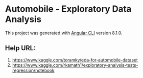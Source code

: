 # Automobile - Exploratory Data Analysis

This project was generated with [Angular CLI](https://github.com/angular/angular-cli) version 8.1.0.

## Help URL:
1. https://www.kaggle.com/toramky/eda-for-automobile-dataset
2. https://www.kaggle.com/rkamath1/exploratory-analysis-tests-regression/notebook
